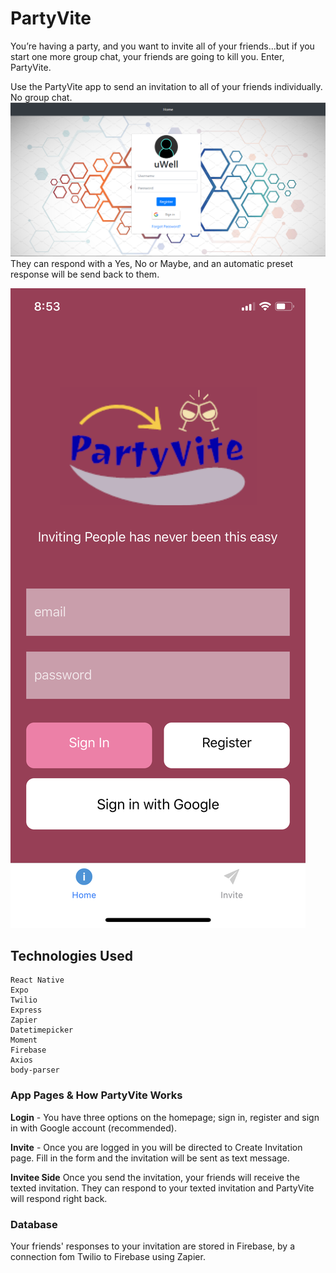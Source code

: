 # PartyVite
You’re having a party, and you want to invite all of your friends...but if you start one more group chat, your friends are going to kill you. Enter, PartyVite. 

Use the PartyVite app to send an invitation to all of your friends individually. No group chat. ![Trivia pic](https://github.com/singmokjai/uWell/blob/master/public/styles/images/uwell.PNG)
They can respond with a Yes, No or Maybe, and an automatic preset response will be send back to them. 

![PartyVite login](https://github.com/singmokjai/PartyVite/blob/master/PartyVite/PartyVite%20screenshot.png)

## Technologies Used
```
React Native
Expo
Twilio
Express
Zapier
Datetimepicker
Moment
Firebase
Axios
body-parser
```

### App Pages & How PartyVite Works
**Login** - You have three options on the homepage; sign in, register and sign in with Google account (recommended).

**Invite** - Once you are logged in you will be directed to Create Invitation page. Fill in the form and the invitation will be sent as text message.

**Invitee Side** Once you send the invitation, your friends will receive the texted invitation. They can respond to your texted invitation and PartyVite will respond right back. 

### Database
Your friends' responses to your invitation are stored in Firebase, by a connection fom Twilio to Firebase using Zapier. 
